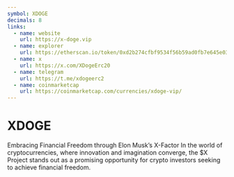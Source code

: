 ```yaml
---
symbol: XDOGE
decimals: 8
links:
  - name: website
    url: https://x-doge.vip
  - name: explorer
    url: https://etherscan.io/token/0xd2b274cfbf9534f56b59ad0fb7e645e0354f4941
  - name: x
    url: https://x.com/XDogeErc20
  - name: telegram
    url: https://t.me/xdogeerc2
  - name: coinmarketcap
    url: https://coinmarketcap.com/currencies/xdoge-vip/
---
```


# XDOGE

Embracing Financial Freedom through Elon Musk’s X-Factor In the world of cryptocurrencies, where innovation and imagination converge, the $X Project stands out as a promising opportunity for crypto investors seeking to achieve financial freedom.

